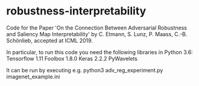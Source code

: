 # robustness-interpretability
Code for the Paper 'On the Connection Between Adversarial Robustness and Saliency Map Interpretability' by C. Etmann, S. Lunz, P. Maass, C.-B. Schönlieb, accepted at ICML 2019.

In particular, to run this code you need the following libraries in Python 3.6:
Tensorflow 1.11
Foolbox 1.8.0
Keras 2.2.2
PyWavelets

It can be run by executing e.g.
python3 adv_reg_experiment.py imagenet_example.ini
